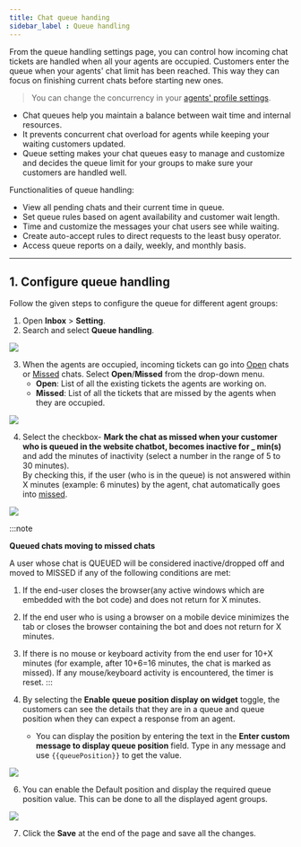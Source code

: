 ```yaml
---
title: Chat queue handing 
sidebar_label : Queue handling 
---
```


From the queue handling settings page, you can control how incoming chat tickets are handled when all your agents are occupied. 
Customers enter the queue when your agents' chat limit has been reached. This way they can focus on finishing current chats before starting new ones. 
> You can change the concurrency in your [agents' profile settings](https://docs.yellow.ai/docs/platform_concepts/inbox/inbox-settings/team/agents).


- Chat queues help you maintain a balance between wait time and internal resources. 
- It prevents concurrent chat overload for agents while keeping your waiting customers updated.
- Queue setting makes your chat queues easy to manage and customize and decides the queue limit for your groups to make sure your customers are handled well.


Functionalities of queue handling: 

* View all pending chats and their current time in queue.
* Set queue rules based on agent availability and customer wait length.
* Time and customize the messages your chat users see while waiting.
* Create auto-accept rules to direct requests to the least busy operator.
* Access queue reports on a daily, weekly, and monthly basis.


---


## 1. Configure queue handling 


Follow the given steps to configure the queue for different agent groups: 

1. Open **Inbox** > **Setting**. 
2. Search and select **Queue handling**. 

![](https://i.imgur.com/NFgq6UD.jpg)


3. When the agents are occupied, incoming tickets can go into [Open](https://docs.yellow.ai/docs/platform_concepts/inbox/chats/getstartedwithlivechat#14-open-chats) chats or [Missed](https://docs.yellow.ai/docs/platform_concepts/inbox/chats/getstartedwithlivechat#16-missed-chats) chats. Select  **Open**/**Missed** from the drop-down menu. 
    - **Open**: List of all the existing tickets the agents are working on.
    - **Missed**: List of all the tickets that are missed by the agents when they are occupied.


![](https://i.imgur.com/nO0LbKq.png)

4. Select the checkbox- **Mark the chat as missed when your customer who is queued in the website chatbot, becomes inactive for _ min(s)** and add the minutes of inactivity (select a number in the range of 5 to 30 minutes).   
By checking this, if the user (who is in the queue) is not answered within X minutes (example: 6 minutes) by the agent, chat automatically goes into [missed](https://docs.yellow.ai/docs/platform_concepts/inbox/chats/getstartedwithlivechat#16-missed-chats). 

![](https://i.imgur.com/B187p3D.png)

:::note

**Queued chats moving to missed chats**

A user whose chat is QUEUED will be considered inactive/dropped off and moved to MISSED if any of the following conditions are met:

1. If the end-user closes the browser(any active windows which are embedded with the bot code) and does not return for X minutes.
2. If the end user who is using a browser on a mobile device minimizes the tab or closes the browser containing the bot and does not return for X minutes.
3. If there is no mouse or keyboard activity from the end user for 10+X minutes (for example, after 10+6=16 minutes, the chat is marked as missed). If any mouse/keyboard activity is encountered, the timer is reset. 
:::

5. By selecting the **Enable queue position display on widget** toggle, the customers can see the details that they are in a queue and queue position when they can expect a response from an agent. 
    - You can display the position by entering the text in the **Enter custom message to display queue position** field. Type in any message and use `{{queuePosition}}` to get the value. 

![](https://i.imgur.com/BC5G9E3.png)


6. You can enable the Default position and display the required queue position value. This can be done to all the displayed agent groups. 

![](https://i.imgur.com/mavglY7.png)

7. Click the **Save** at the end of the page and save all the changes. 





